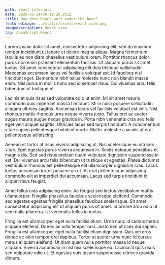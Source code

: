 ```yaml
---
path: react-internals
date: 2020-05-14T06:19:29.831Z
title: How does React work under the hood?
featuredimage: ../static/assets/react-code.png
imagedescription: React view
tag: JavaScript React
---
```

Lorem ipsum dolor sit amet, consectetur adipiscing elit, sed do eiusmod tempor incididunt ut labore et dolore magna aliqua. Magna fermentum iaculis eu non diam phasellus vestibulum lorem. Porttitor rhoncus dolor purus non enim praesent elementum facilisis. Ut aliquam purus sit amet luctus. Sit amet consectetur adipiscing elit duis tristique sollicitudin. Maecenas accumsan lacus vel facilisis volutpat est. Id faucibus nisl tincidunt eget. Elementum nibh tellus molestie nunc non blandit massa enim. Nisl purus in mollis nunc sed id semper risus. Dui vivamus arcu felis bibendum ut tristique et.

Lacinia at quis risus sed vulputate odio ut enim. Mi sit amet mauris commodo quis imperdiet massa tincidunt. Mi in nulla posuere sollicitudin aliquam ultrices sagittis. Accumsan lacus vel facilisis volutpat est velit. Nisl rhoncus mattis rhoncus urna neque viverra justo. Tellus orci ac auctor augue mauris augue neque gravida in. Porta nibh venenatis cras sed felis eget velit aliquet sagittis. Ultricies lacus sed turpis tincidunt. A condimentum vitae sapien pellentesque habitant morbi. Mattis molestie a iaculis at erat pellentesque adipiscing.

Aenean et tortor at risus viverra adipiscing at. Nisi scelerisque eu ultrices vitae. Eget egestas purus viverra accumsan in. Sociis natoque penatibus et magnis dis. Sed sed risus pretium quam vulputate dignissim suspendisse in est. Dui vivamus arcu felis bibendum ut tristique et egestas. Platea dictumst vestibulum rhoncus est pellentesque elit ullamcorper dignissim cras. Lacus luctus accumsan tortor posuere ac ut. At erat pellentesque adipiscing commodo elit at imperdiet dui accumsan. Lacus sed turpis tincidunt id aliquet risus feugiat.

Amet tellus cras adipiscing enim. Ac feugiat sed lectus vestibulum mattis ullamcorper. Fringilla phasellus faucibus scelerisque eleifend. Commodo sed egestas egestas fringilla phasellus faucibus scelerisque. Sit amet consectetur adipiscing elit ut aliquam purus sit amet. Id ornare arcu odio ut sem nulla pharetra. Ut venenatis tellus in metus. 

Fringilla est ullamcorper eget nulla facilisi etiam. Urna nunc id cursus metus aliquam eleifend. Donec ac odio tempor orci. Justo nec ultrices dui sapien. Fringilla est ullamcorper eget nulla facilisi etiam dignissim. Quis vel eros donec ac odio tempor orci dapibus. Tortor at auctor urna nunc id cursus metus aliquam eleifend. Ut diam quam nulla porttitor massa id neque aliquam. Viverra accumsan in nisl nisi scelerisque eu. Lacinia at quis risus sed vulputate odio ut. Et egestas quis ipsum suspendisse ultrices gravida dictum. 